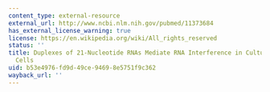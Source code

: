 ```yaml
---
content_type: external-resource
external_url: http://www.ncbi.nlm.nih.gov/pubmed/11373684
has_external_license_warning: true
license: https://en.wikipedia.org/wiki/All_rights_reserved
status: ''
title: Duplexes of 21-Nucleotide RNAs Mediate RNA Interference in Cultured Mammalian
  Cells
uid: b53e4976-fd9d-49ce-9469-8e5751f9c362
wayback_url: ''
---
```

